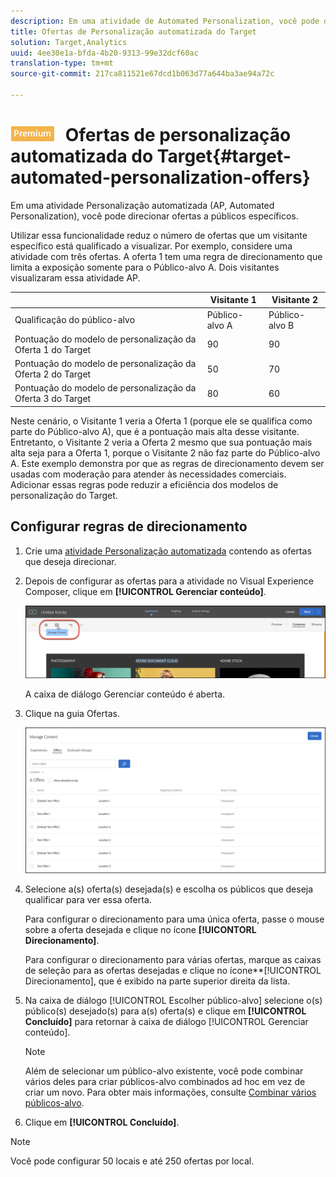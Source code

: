 ```yaml
---
description: Em uma atividade de Automated Personalization, você pode direcionar ofertas a públicos específicos.
title: Ofertas de Personalização automatizada do Target
solution: Target,Analytics
uuid: 4ee30e1a-bfda-4b20-9313-99e32dcf60ac
translation-type: tm+mt
source-git-commit: 217ca811521e67dcd1b063d77a644ba3ae94a72c

---
```



# ![PREMIUM](/help/assets/premium.png) Ofertas de personalização automatizada do Target{#target-automated-personalization-offers}

Em uma atividade Personalização automatizada (AP, Automated Personalization), você pode direcionar ofertas a públicos específicos.

Utilizar essa funcionalidade reduz o número de ofertas que um visitante específico está qualificado a visualizar. Por exemplo, considere uma atividade com três ofertas. A oferta 1 tem uma regra de direcionamento que limita a exposição somente para o Público-alvo A. Dois visitantes visualizaram essa atividade AP.

|  | Visitante 1 | Visitante 2 |
|--- |--- |--- |
| Qualificação do público-alvo | Público-alvo A | Público-alvo B |
| Pontuação do modelo de personalização da Oferta 1 do Target | 90 | 90 |
| Pontuação do modelo de personalização da Oferta 2 do Target | 50 | 70 |
| Pontuação do modelo de personalização da Oferta 3 do Target | 80 | 60 |

Neste cenário, o Visitante 1 veria a Oferta 1 (porque ele se qualifica como parte do Público-alvo A), que é a pontuação mais alta desse visitante. Entretanto, o Visitante 2 veria a Oferta 2 mesmo que sua pontuação mais alta seja para a Oferta 1, porque o Visitante 2 não faz parte do Público-alvo A. Este exemplo demonstra por que as regras de direcionamento devem ser usadas com moderação para atender às necessidades comerciais. Adicionar essas regras pode reduzir a eficiência dos modelos de personalização do Target.

## Configurar regras de direcionamento

1. Crie uma [atividade Personalização automatizada](/help/c-activities/t-automated-personalization/create-ap-activity.md) contendo as ofertas que deseja direcionar.
1. Depois de configurar as ofertas para a atividade no Visual Experience Composer, clique em **[!UICONTROL Gerenciar conteúdo]**.

   ![Gerenciar conteúdo](/help/c-activities/t-automated-personalization/assets/manage-content.png)

   A caixa de diálogo Gerenciar conteúdo é aberta.

1. Clique na guia Ofertas.

   ![Página de ofertas](/help/c-activities/t-automated-personalization/assets/manage-content-offers.png)

1. Selecione a(s) oferta(s) desejada(s) e escolha os públicos que deseja qualificar para ver essa oferta.

   Para configurar o direcionamento para uma única oferta, passe o mouse sobre a oferta desejada e clique no ícone **[!UICONTORL Direcionamento]**.

   Para configurar o direcionamento para várias ofertas, marque as caixas de seleção para as ofertas desejadas e clique no ícone**[!UICONTROL Direcionamento], que é exibido na parte superior direita da lista.

1. Na caixa de diálogo [!UICONTROL Escolher público-alvo] selecione o(s) público(s) desejado(s) para a(s) oferta(s) e clique em **[!UICONTROL Concluído]** para retornar à caixa de diálogo [!UICONTROL Gerenciar conteúdo].

   >[!NOTE]
   >
   >Além de selecionar um público-alvo existente, você pode combinar vários deles para criar públicos-alvo combinados ad hoc em vez de criar um novo. Para obter mais informações, consulte [Combinar vários públicos-alvo](../../c-target/combining-multiple-audiences.md#concept_A7386F1EA4394BD2AB72399C225981E5).

1. Clique em **[!UICONTROL Concluído]**.

>[!NOTE]
>
>Você pode configurar 50 locais e até 250 ofertas por local.

